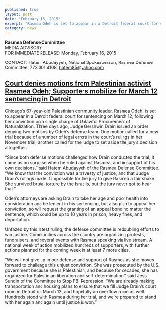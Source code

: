 ```yaml
---
published: true
layout: post
date: "February 16, 2015"
excerpt: "Rasmea Odeh is set to appear in a Detroit federal court for sentencing on March 12, following her conviction on a single charge of Unlawful Procurement of Naturalization. Three days ago, Judge Gershwin Drain issued an order denying two motions by Odeh’s defense team."
category: news
---
```


**Rasmea Defense Committee**
<br>MEDIA ADVISORY
<br>FOR IMMEDIATE RELEASE: Monday, February 16, 2015

CONTACT: Hatem Abudayyeh, National Spokesperson, Rasmea Defense Committee,      773.301.4108, hatem85@yahoo.com 

## [Court denies motions from Palestinian activist Rasmea Odeh; Supporters mobilize for March 12 sentencing in Detroit](http://uspcn.org/2015/02/16/court-denies-motions-from-palestinian-activist-rasmea-odeh-supporters-mobilize-for-march-12-sentencing-in-detroit/)
 
Chicago’s 67-year-old Palestinian community leader, Rasmea Odeh, is set to appear in a Detroit federal court for sentencing on March 12, following her conviction on a single charge of Unlawful Procurement of Naturalization. Three days ago, Judge Gershwin Drain issued an order denying two motions by Odeh’s defense team. One motion called for a new trial because of a number of legal errors in the court’s rulings in her November trial; another called for the judge to set aside the jury’s decision altogether.
 
“Since both defense motions challenged how Drain conducted the trial, it came as no surprise when he ruled against Rasmea, and in support of his own decisions,” said Hatem Abudayyeh of the Rasmea Defense Committee. “We know that the conviction was a travesty of justice, and that Judge Drain’s rulings made it impossible for the jury to give Rasmea a fair shake. She survived brutal torture by the Israelis, but the jury never got to hear that.”

Odeh’s attorneys are asking Drain to take her age and poor health into consideration and be lenient in his sentencing, but also plan to appeal her conviction, so will request the granting of an appeal bond no matter the sentence, which could be up to 10 years in prison, heavy fines, and deportation. 

Unfazed by this latest ruling, the defense committee is redoubling efforts to win justice. Communities across the country are organizing protests, fundraisers, and several events with Rasmea speaking via live stream. A national week of action mobilized hundreds of supporters, with further actions planned for the coming week in at least 7 more cities.

“We will not give up in our defense and support of Rasmea as she moves forward to challenge this unjust conviction. She was prosecuted by the U.S. government because she is Palestinian, and because for decades, she has organized for Palestinian liberation and self-determination,” said Jess Sundin of the Committee to Stop FBI Repression. “We are already making transportation and housing plans to ensure that we fill Judge Drain’s court room in Detroit on March 12, and hopefully an overflow room as well. Hundreds stood with Rasmea during her trial, and we’re prepared to stand with her again and again until justice is won.”